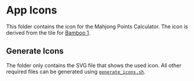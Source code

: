 # App Icons
This folder contains the icon for the Mahjong Points Calculator. The icon is derived from the tile for [Bamboo 1](../tiles/bamboo1.svg).

## Generate Icons
The folder only contains the SVG file that shows the used icon. All other required files can be generated using [``generate_icons.sh``](./generate_icons.sh).
